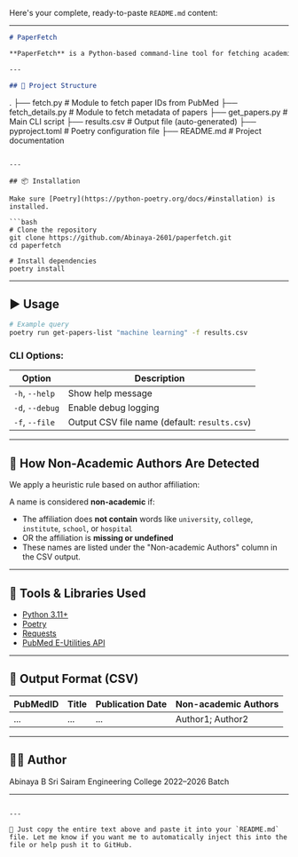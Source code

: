 Here's your complete, ready-to-paste `README.md` content:

---

```markdown
# PaperFetch

**PaperFetch** is a Python-based command-line tool for fetching academic paper details from PubMed using its API. It also attempts to flag non-academic authors based on affiliation heuristics.

---

## 📁 Project Structure

```

.
├── fetch.py               # Module to fetch paper IDs from PubMed
├── fetch\_details.py       # Module to fetch metadata of papers
├── get\_papers.py          # Main CLI script
├── results.csv            # Output file (auto-generated)
├── pyproject.toml         # Poetry configuration file
├── README.md              # Project documentation

````

---

## 📦 Installation

Make sure [Poetry](https://python-poetry.org/docs/#installation) is installed.

```bash
# Clone the repository
git clone https://github.com/Abinaya-2601/paperfetch.git
cd paperfetch

# Install dependencies
poetry install
````

---

## ▶️ Usage

```bash
# Example query
poetry run get-papers-list "machine learning" -f results.csv
```

### CLI Options:

| Option          | Description                                   |
| --------------- | --------------------------------------------- |
| `-h`, `--help`  | Show help message                             |
| `-d`, `--debug` | Enable debug logging                          |
| `-f`, `--file`  | Output CSV file name (default: `results.csv`) |

---

## 🧠 How Non-Academic Authors Are Detected

We apply a heuristic rule based on author affiliation:

A name is considered **non-academic** if:

* The affiliation does **not contain** words like `university`, `college`, `institute`, `school`, or `hospital`
* OR the affiliation is **missing or undefined**
* These names are listed under the "Non-academic Authors" column in the CSV output.

---

## 🧰 Tools & Libraries Used

* [Python 3.11+](https://www.python.org/downloads/)
* [Poetry](https://python-poetry.org/)
* [Requests](https://pypi.org/project/requests/)
* [PubMed E-Utilities API](https://www.ncbi.nlm.nih.gov/books/NBK25500/)

---

## 📄 Output Format (CSV)

| PubMedID | Title | Publication Date | Non-academic Authors |
| -------- | ----- | ---------------- | -------------------- |
| ...      | ...   | ...              | Author1; Author2     |

---

## 🧑‍💻 Author

Abinaya B
Sri Sairam Engineering College
2022–2026 Batch

---

```

---

📌 Just copy the entire text above and paste it into your `README.md` file. Let me know if you want me to automatically inject this into the file or help push it to GitHub.
```

